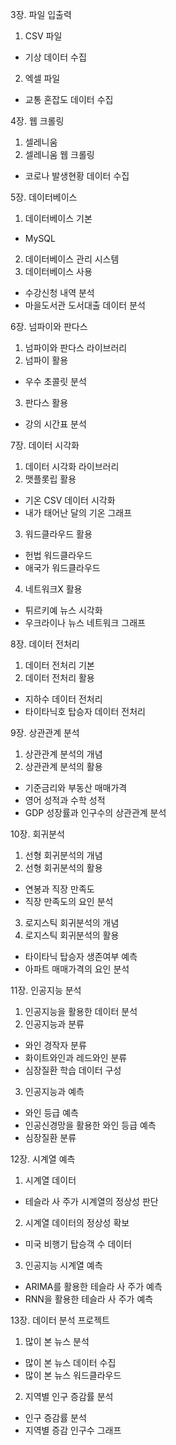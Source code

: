 3장. 파일 입출력
1) CSV 파일
- 기상 데이터 수집
2) 엑셀 파일
- 교통 혼잡도 데이터 수집
  
4장. 웹 크롤링
1) 셀레니움
2) 셀레니움 웹 크롤링
- 코로나 발생현황 데이터 수집

5장. 데이터베이스
1) 데이터베이스 기본
- MySQL
2) 데이터베이스 관리 시스템
3) 데이터베이스 사용
- 수강신청 내역 분석
- 마을도서관 도서대출 데이터 분석

6장. 넘파이와 판다스
1) 넘파이와 판다스 라이브러리
2) 넘파이 활용
- 우수 초콜릿 분석
3) 판다스 활용
- 강의 시간표 분석

7장. 데이터 시각화
1) 데이터 시각화 라이브러리
2) 맷플롯립 활용
- 기온 CSV 데이터 시각화
- 내가 태어난 달의 기온 그래프
3) 워드클라우드 활용
- 헌법 워드클라우드
- 애국가 워드클라우드
4) 네트워크X 활용
- 튀르키예 뉴스 시각화
- 우크라이나 뉴스 네트워크 그래프

8장. 데이터 전처리
1) 데이터 전처리 기본
2) 데이터 전처리 활용
- 지하수 데이터 전처리
- 타이타닉호 탑승자 데이터 전처리

9장. 상관관계 분석
1) 상관관계 분석의 개념
2) 상관관계 분석의 활용
- 기준금리와 부동산 매매가격
- 영어 성적과 수학 성적
- GDP 성장률과 인구수의 상관관계 분석

10장. 회귀분석
1) 선형 회귀분석의 개념
2) 선형 회귀분석의 활용
- 연봉과 직장 만족도
- 직장 만족도의 요인 분석
3) 로지스틱 회귀분석의 개념
4) 로지스틱 회귀분석의 활용
- 타이타닉 탑승자 생존여부 예측
- 아파트 매매가격의 요인 분석

11장. 인공지능 분석
1) 인공지능을 활용한 데이터 분석
2) 인공지능과 분류
- 와인 경작자 분류
- 화이트와인과 레드와인 분류
- 심장질환 학습 데이터 구성
3) 인공지능과 예측
- 와인 등급 예측
- 인공신경망을 활용한 와인 등급 예측
- 심장질환 분류

12장. 시계열 예측
1) 시계열 데이터
- 테슬라 사 주가 시계열의 정상성 판단
2) 시계열 데이터의 정상성 확보
- 미국 비행기 탑승객 수 데이터 
3) 인공지능 시계열 예측
- ARIMA를 활용한 테슬라 사 주가 예측
- RNN을 활용한 테슬라 사 주가 예측

13장. 데이터 분석 프로젝트
1) 많이 본 뉴스 분석
- 많이 본 뉴스 데이터 수집
- 많이 본 뉴스 워드클라우드
2) 지역별 인구 증감률 분석
- 인구 증감률 분석
- 지역별 증감 인구수 그래프
